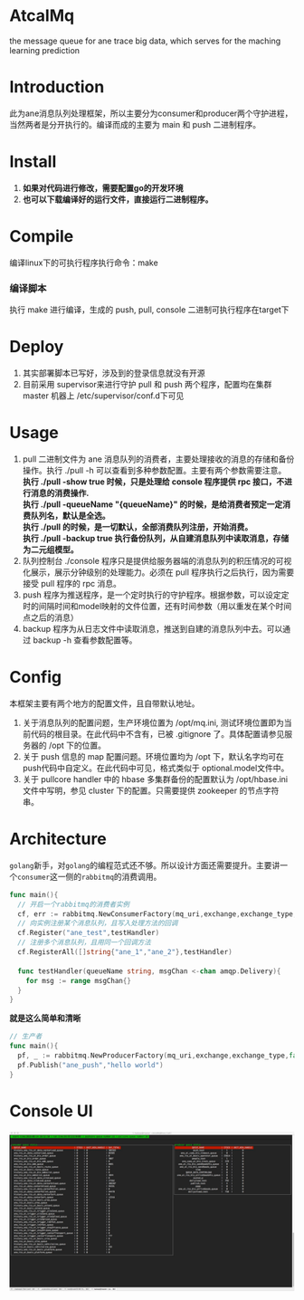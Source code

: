# AtcalMq
the message queue for ane trace big data, which serves for the maching learning prediction

# Introduction
此为ane消息队列处理框架，所以主要分为consumer和producer两个守护进程，当然两者是分开执行的。编译而成的主要为 main 和 push 二进制程序。

# Install
1. __如果对代码进行修改，需要配置go的开发环境__
2. __也可以下载编译好的运行文件，直接运行二进制程序。__

# Compile
编译linux下的可执行程序执行命令：make  
### 编译脚本
执行 make 进行编译，生成的 push, pull, console 二进制可执行程序在target下

# Deploy
1. 其实部署脚本已写好，涉及到的登录信息就没有开源
2. 目前采用 supervisor来进行守护 pull 和 push 两个程序，配置均在集群 master 机器上 /etc/supervisor/conf.d下可见

# Usage
1. pull 二进制文件为 ane 消息队列的消费者，主要处理接收的消息的存储和备份操作。执行 ./pull -h 可以查看到多种参数配置。主要有两个参数需要注意。   
__执行 ./pull -show true 时候，只是处理给 console 程序提供 rpc 接口，不进行消息的消费操作.__  
__执行 ./pull -queueName "{queueName}" 的时候，是给消费者预定一定消费队列名，默认是全选。__  
__执行 ./pull 的时候，是一切默认，全部消费队列注册，开始消费。__  
__执行 ./pull -backup true 执行备份队列，从自建消息队列中读取消息，存储为二元组模型。__
2. 队列控制台 ./console 程序只是提供给服务器端的消息队列的积压情况的可视化展示，展示分钟级别的处理能力。必须在 pull 程序执行之后执行，因为需要接受 pull 程序的 rpc 消息。
3. push 程序为推送程序，是一个定时执行的守护程序。根据参数，可以设定定时的间隔时间和model映射的文件位置，还有时间参数（用以重发在某个时间点之后的消息）
4. backup 程序为从日志文件中读取消息，推送到自建的消息队列中去。可以通过 backup -h 查看参数配置等。

# Config
本框架主要有两个地方的配置文件，且自带默认地址。
1. 关于消息队列的配置问题，生产环境位置为 /opt/mq.ini, 测试环境位置即为当前代码的根目录。在此代码中不含有，已被 .gitignore 了。具体配置请参见服务器的 /opt 下的位置。
2. 关于 push 信息的 map 配置问题。环境位置均为 /opt 下，默认名字均可在push代码中自定义。在此代码中可见，格式类似于 optional.model文件中。
3. 关于 pullcore handler 中的 hbase 多集群备份的配置默认为 /opt/hbase.ini 文件中写明，参见 cluster 下的配置。只需要提供 zookeeper 的节点字符串。

# Architecture
`golang`新手，对`golang`的编程范式还不够。所以设计方面还需要提升。主要讲一个`consumer`这一侧的`rabbitmq`的消费调用。  

```go
func main(){
  // 开启一个rabbitmq的消费者实例
  cf, err := rabbitmq.NewConsumerFactory(mq_uri,exchange,exchange_type,true)
  // 向实例注册某个消息队列，且写入处理方法的回调
  cf.Register("ane_test",testHandler)
  // 注册多个消息队列，且用同一个回调方法
  cf.RegisterAll([]string{"ane_1","ane_2"},testHandler)
  
  func testHandler(queueName string, msgChan <-chan amqp.Delivery){
    for msg := range msgChan{}
  }
}
```
__就是这么简单和清晰__  
```go
// 生产者
func main(){
  pf, _ := rabbitmq.NewProducerFactory(mq_uri,exchange,exchange_type,false)
  pf.Publish("ane_push","hello world")
}
```

# Console UI
![image](https://raw.githubusercontent.com/zuston/AtcalMq/master/snapshot/console.jpg)
